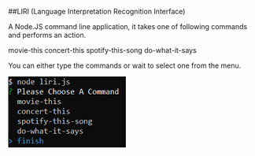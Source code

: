 ##LIRI (Language Interpretation Recognition Interface)


A Node.JS command line application, it takes one of following commands and performs an action.

   movie-this
   concert-this
   spotify-this-song
   do-what-it-says

You can either type the commands or wait to select one from the menu.
  
  ![Image of menu](1.png)